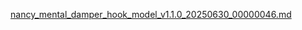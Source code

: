 [nancy_mental_damper_hook_model_v1.1.0_20250630_00000046.md](https://github.com/user-attachments/files/20997822/nancy_mental_damper_hook_model_v1.1.0_20250630_00000046.md)
